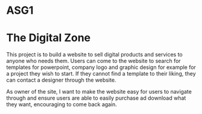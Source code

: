 # ASG1

# The Digital Zone
<p>This project is to build a website to sell digital products and services to anyone who needs them. Users can come to the website to search for templates for powerpoint, company logo and graphic design for example for a project they wish to start. If they cannot find a template to their liking, they can contact a designer through the website.</p>
<p>As owner of the site, I want to make the website easy for users to navigate through and ensure users are able to easily purchase ad download what they want, encouraging to come back again.</p>